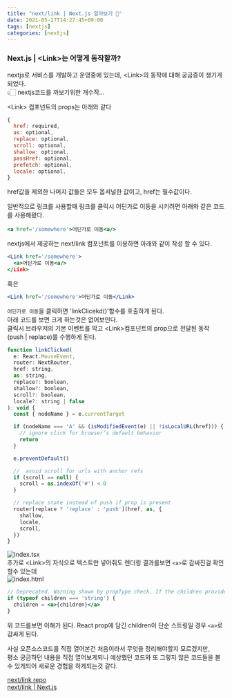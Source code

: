 ```yaml
---
title: "next/link | Next.js 알아보기 🤔"
date: 2021-05-27T14:27:45+09:00
tags: [nextjs]
categories: [nextjs]
---
```

### Next.js | \<Link\>는 어떻게 동작할까?

nextjs로 서비스를 개발하고 운영중에 있는데, \<Link\>의 동작에 대해 궁금증이 생기게 되었다.  
👆🏻 nextjs코드를 까보기위한 개수작...

\<Link\> 컴포넌트의 props는 아래와 같다  
```jsx
{
  href: required,
  as: optional, 
  replace: optional,
  scroll: optional,
  shallow: optional,
  passHref: optional,
  prefetch: optional,
  locale: optional,
}
```
href값을 제외한 나머지 값들은 모두 옵셔널한 값이고, href는 필수값이다.

일반적으로 <a> 링크를 사용할때 링크를 클릭시 어딘가로 이동을 시키려면 아래와 같은 코드를 사용해왔다.
```jsx
<a href='/somewhere'>어딘가로 이동<a/>
```

nextjs에서 제공하는 next/link 컴포넌트를 이용하면 아래와 같이 작성 할 수 있다.
```jsx
<Link href='/somewhere'>
  <a>어딘가로 이동<a/>
</Link>
```
혹은
```jsx
<Link href='/somewhere'>어딘가로 이동</Link>
```

`어딘가로 이동`을 클릭하면 'linkClicekd()'함수를 호출하게 된다.  
아래 코드를 보면 크게 하는것은 없어보인다.  
클릭시 브라우저의 기본 이벤트를 막고 \<Link\>컴포넌트의 prop으로 전달된 동작(push | replace)를 수행하게 된다.  

```js
function linkClicked(
  e: React.MouseEvent,
  router: NextRouter,
  href: string,
  as: string,
  replace?: boolean,
  shallow?: boolean,
  scroll?: boolean,
  locale?: string | false
): void {
  const { nodeName } = e.currentTarget

  if (nodeName === 'A' && (isModifiedEvent(e) || !isLocalURL(href))) {
    // ignore click for browser’s default behavior
    return
  }

  e.preventDefault()

  //  avoid scroll for urls with anchor refs
  if (scroll == null) {
    scroll = as.indexOf('#') < 0
  }

  // replace state instead of push if prop is present
  router[replace ? 'replace' : 'push'](href, as, {
    shallow,
    locale,
    scroll,
  })
}
```

![index.tsx](/images/nextlink.png)  
추가로 \<Link\>의 자식으로 텍스트만 넣어줘도 렌더링 결과를보면 `<a>`로 감싸진걸 확인할수 있는데  
![index.html](/images/nextlink1.png)
```jsx
// Deprecated. Warning shown by propType check. If the children provided is a string (<Link>example</Link>) we wrap it in an <a> tag
if (typeof children === 'string') {
  children = <a>{children}</a>
}
```
위 코드를보면 이해가 된다. React prop에 담긴 children이 단순 스트링일 경우 `<a>`로 감싸게 된다.  

사실 오픈소스코드를 직접 열어본건 처음이라서 무엇을 정리해야할지 모르겠지만,  
평소 궁금하던 내용을 직접 열어보게되니 예상했던 코드와 또 그렇지 않은 코드들을 볼 수 있게되어 새로운 경험을 하게되는것 같다.


[next/link repo](https://github.com/vercel/next.js/blob/canary/packages/next/client/link.tsx)  
[next/link | Next.js](https://nextjs.org/docs/api-reference/next/link#if-the-child-is-a-custom-component-that-wraps-an-a-tag)